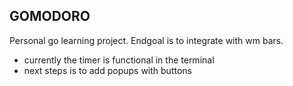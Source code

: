 GOMODORO
---
Personal go learning project.
Endgoal is to integrate with wm bars.

 - currently the timer is functional in the terminal
 - next steps is to add popups with buttons


